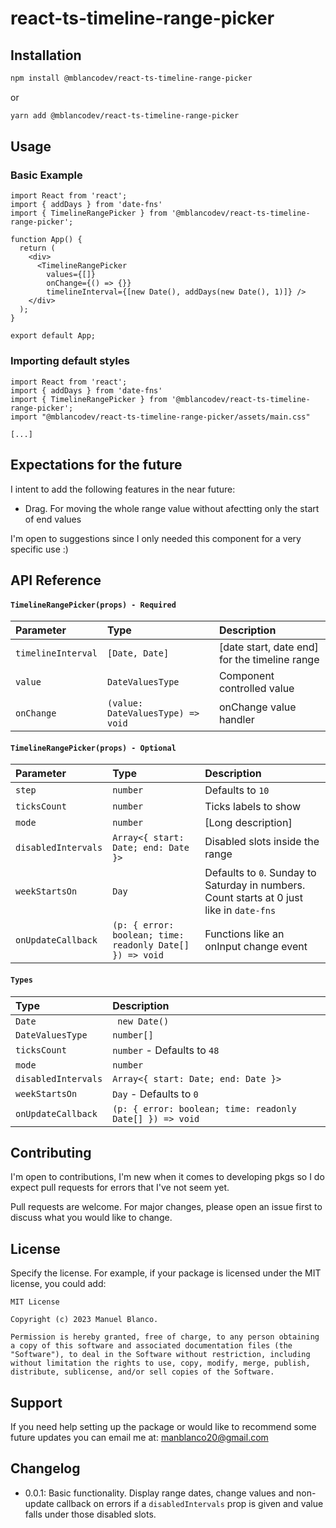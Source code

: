 # react-ts-timeline-range-picker

## Installation

```bash
npm install @mblancodev/react-ts-timeline-range-picker
```

or

```bash
yarn add @mblancodev/react-ts-timeline-range-picker
```

## Usage

### Basic Example

```tsx
import React from 'react';
import { addDays } from 'date-fns'
import { TimelineRangePicker } from '@mblancodev/react-ts-timeline-range-picker';

function App() {
  return (
    <div>
      <TimelineRangePicker 
        values={[]}
        onChange={() => {}}
        timelineInterval={[new Date(), addDays(new Date(), 1)]} />
    </div>
  );
}

export default App;
```

### Importing default styles

```tsx
import React from 'react';
import { addDays } from 'date-fns'
import { TimelineRangePicker } from '@mblancodev/react-ts-timeline-range-picker';
import "@mblancodev/react-ts-timeline-range-picker/assets/main.css"

[...]
```
## Expectations for the future

I intent to add the following features in the near future:

- Drag. For moving the whole range value without afectting only the start of end values


I'm open to suggestions since I only needed this component for a very specific use :)

## API Reference

#### `TimelineRangePicker(props) - Required`

| Parameter | Type    | Description              |
| :-------- | :------ | :----------------------- |
| `timelineInterval`   | `[Date, Date]`| [date start, date end] for the timeline range  |
| `value`   | `DateValuesType`| Component controlled value  |
| `onChange`   | `(value: DateValuesType) => void`| onChange value handler |

#### `TimelineRangePicker(props) - Optional`

| Parameter | Type    | Description              |
| :-------- | :------ | :----------------------- |
| `step`   | `number`| Defaults to `10`  |
| `ticksCount`   | `number`| Ticks labels to show  |
| `mode`   | `number`| [Long description]  |
| `disabledIntervals`   | `Array<{ start: Date; end: Date }>`| Disabled slots inside the range  |
| `weekStartsOn`   | `Day` | Defaults to `0`. Sunday to Saturday in numbers. Count starts at 0 just like in `date-fns` |
| `onUpdateCallback`   | `(p: { error: boolean; time: readonly Date[] }) => void`| Functions like an onInput change event  |

#### `Types`

| Type    | Description              |
| :-------- | :----------------------- |
| `Date`  | ` new Date()`
| `DateValuesType`  | `number[]` |
| `ticksCount`   | `number` -  Defaults to `48`  |
| `mode`   | `number`  |
| `disabledIntervals`   | `Array<{ start: Date; end: Date }>` |
| `weekStartsOn`   | `Day` - Defaults to `0` |
| `onUpdateCallback`   | `(p: { error: boolean; time: readonly Date[] }) => void` |

## Contributing

I'm open to contributions, I'm new when it comes to developing pkgs so I do expect pull requests for errors that I've not seem yet.

Pull requests are welcome. For major changes, please open an issue first to discuss what you would like to change.

## License

Specify the license. For example, if your package is licensed under the MIT license, you could add:

```plaintext
MIT License

Copyright (c) 2023 Manuel Blanco.

Permission is hereby granted, free of charge, to any person obtaining a copy of this software and associated documentation files (the "Software"), to deal in the Software without restriction, including without limitation the rights to use, copy, modify, merge, publish, distribute, sublicense, and/or sell copies of the Software.
```

## Support

If you need help setting up the package or would like to recommend some future updates you can email me at: manblanco20@gmail.com

<!-- ## Authors and acknowledgment -->

## Changelog

- 0.0.1: Basic functionality. Display range dates, change values and non-update callback on errors if a `disabledIntervals` prop is given and value falls under those disabled slots.